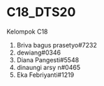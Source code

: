 # C18_DTS20
Kelompok C18 
1. Briva bagus prasetyo#7232 
2. dewiang#0346 
3. Diana Pangesti#5548 
4. dinaungi arsy n#0465 
5. Eka Febriyanti#1219  
